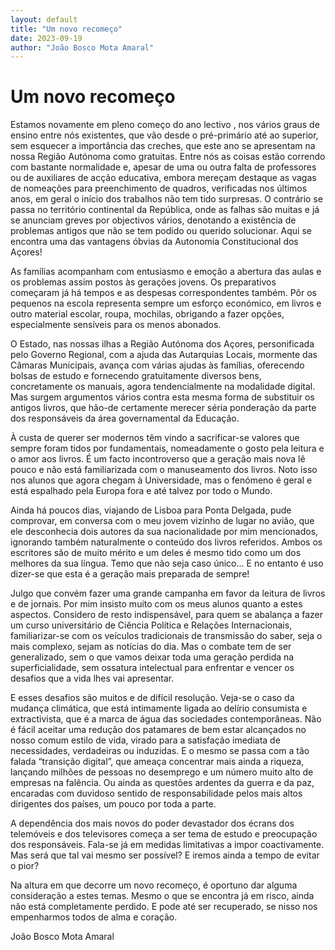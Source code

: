 ```yaml
---
layout: default
title: "Um novo recomeço"
date: 2023-09-19
author: "João Bosco Mota Amaral"
---
```

# Um novo recomeço

Estamos novamente em pleno começo do ano lectivo , nos vários graus de ensino entre nós existentes, que vão desde o pré-primário até ao superior, sem esquecer a importância das creches, que este ano se apresentam na nossa Região Autónoma como gratuitas. Entre nós as coisas estão correndo com bastante normalidade e, apesar de uma ou outra falta de professores ou de auxiliares de acção educativa, embora mereçam destaque as vagas de nomeações para preenchimento de quadros, verificadas nos últimos anos, em geral o início dos trabalhos não tem tido surpresas. O contrário se passa no território continental da República, onde as falhas são muitas e já se anunciam greves por objectivos vários, denotando a existência de problemas antigos que não se tem podido ou querido solucionar. Aqui se encontra uma das vantagens óbvias da Autonomia Constitucional dos Açores!

As famílias acompanham com entusiasmo e emoção a abertura das aulas e os problemas assim postos às gerações jovens. Os preparativos começaram já há tempos e as despesas correspondentes também. Pôr os pequenos na escola representa sempre um esforço económico, em livros e outro material escolar, roupa, mochilas, obrigando a fazer opções, especialmente sensíveis para os menos abonados.

O Estado, nas nossas ilhas a Região Autónoma dos Açores, personificada pelo Governo Regional, com a ajuda das Autarquias Locais, mormente das Câmaras Municipais, avança com várias ajudas às famílias, oferecendo bolsas de estudo e fornecendo gratuitamente diversos bens, concretamente os manuais, agora tendencialmente na modalidade digital. Mas surgem argumentos vários contra esta mesma forma de substituir os antigos livros, que hão-de certamente merecer séria ponderação da parte dos responsáveis da área governamental da Educação.

À custa de querer ser modernos têm vindo a sacrificar-se valores que sempre foram tidos por fundamentais, nomeadamente o gosto pela leitura e o amor aos livros. É um facto incontroverso que a geração mais nova lê pouco e não está familiarizada com o manuseamento dos livros. Noto isso nos alunos que agora chegam à Universidade, mas o fenómeno é geral e está espalhado pela Europa fora e até talvez por todo o Mundo.

Ainda há poucos dias, viajando de Lisboa para Ponta Delgada, pude comprovar, em conversa com o meu jovem vizinho de lugar no avião, que ele desconhecia dois autores da sua nacionalidade por mim mencionados, ignorando também naturalmente o conteúdo dos livros referidos. Ambos os escritores são de muito mérito e um deles é mesmo tido como um dos melhores da sua língua. Temo que não seja caso único... E no entanto é uso dizer-se que esta é a geração mais preparada de sempre!

Julgo que convém fazer uma grande campanha em favor da leitura de livros e de jornais. Por mim insisto muito com os meus alunos quanto a estes aspectos. Considero de resto indispensável, para quem se abalança a fazer um curso universitário de Ciência Política e Relações Internacionais, familiarizar-se com os veículos tradicionais de transmissão do saber, seja o mais complexo, sejam as notícias do dia. Mas o combate tem de ser generalizado, sem o que vamos deixar toda uma geração perdida na superficialidade, sem ossatura intelectual para enfrentar e vencer os desafios que a vida lhes vai apresentar.

E esses desafios são muitos e de difícil resolução. Veja-se o caso da mudança climática, que está intimamente ligada ao delírio consumista e extractivista, que é a marca de água das sociedades contemporâneas. Não é fácil aceitar uma redução dos patamares de bem estar alcançados no nosso comum estilo de vida, virado para a satisfação imediata de necessidades, verdadeiras ou induzidas. E o mesmo se passa com a tão falada “transição digital”, que ameaça concentrar mais ainda a riqueza, lançando milhões de pessoas no desemprego e um número muito alto de empresas na falência. Ou ainda as questões ardentes da guerra e da paz, encaradas com duvidoso sentido de responsabilidade pelos mais altos dirigentes dos países, um pouco por toda a parte.

A dependência dos mais novos do poder devastador dos écrans dos telemóveis e dos televisores começa a ser tema de estudo e preocupação dos responsáveis. Fala-se já em medidas limitativas a impor coactivamente. Mas será que tal vai mesmo ser possível? E iremos ainda a tempo de evitar o pior?

Na altura em que decorre um novo recomeço, é oportuno dar alguma consideração a estes temas. Mesmo o que se encontra já em risco, ainda não está completamente perdido. E pode até ser recuperado, se nisso nos empenharmos todos de alma e coração.

João Bosco Mota Amaral
